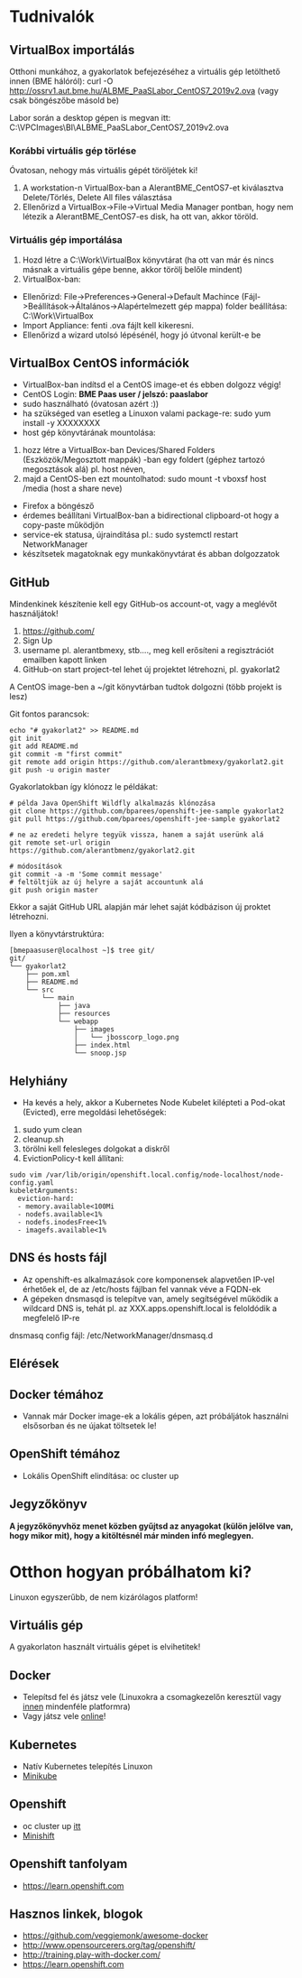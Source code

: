 # Tudnivalók

## VirtualBox importálás

Otthoni munkához, a gyakorlatok befejezéséhez a virtuális gép letölthető innen (BME hálóról): curl -O http://ossrv1.aut.bme.hu/ALBME_PaaSLabor_CentOS7_2019v2.ova (vagy csak böngészőbe másold be) 

Labor során a desktop gépen is megvan itt: C:\VPCImages\BI\ALBME_PaaSLabor_CentOS7_2019v2.ova

### Korábbi virtuális gép törlése
Óvatosan, nehogy más virtuális gépét töröljétek ki!

1. A workstation-n VirtualBox-ban a AlerantBME_CentOS7-et kiválasztva Delete/Törlés, Delete All files választása
2. Ellenőrizd a VirtualBox->File->Virtual Media Manager pontban, hogy nem létezik a AlerantBME_CentOS7-es disk, ha ott van, akkor töröld.

### Virtuális gép importálása
1. Hozd létre a C:\Work\VirtualBox könyvtárat (ha ott van már és nincs másnak a virtuális gépe benne, akkor törölj belőle mindent)
2. VirtualBox-ban:
- Ellenőrizd: File->Preferences->General->Default Machince (Fájl->Beállítások->Általános->Alapértelmezett gép mappa) folder beállítása: C:\Work\VirtualBox
- Import Appliance: fenti .ova fájlt kell kikeresni.
- Ellenőrizd a wizard utolsó lépésénél, hogy jó útvonal került-e be

## VirtualBox CentOS információk
- VirtualBox-ban indítsd el a CentOS image-et és ebben dolgozz végig!
- CentOS Login: **BME Paas user / jelszó: paaslabor**
- sudo használható (óvatosan azért :))
- ha szükséged van esetleg a Linuxon valami package-re: sudo yum install -y XXXXXXXX
- host gép könyvtárának mountolása: 
1. hozz létre a VirtualBox-ban Devices/Shared Folders (Eszközök/Megosztott mappák) -ban egy foldert (géphez tartozó megosztások alá) pl. host néven, 
2. majd a CentOS-ben ezt mountolhatod: sudo mount -t vboxsf host /media  (host a share neve)
- Firefox a böngésző
- érdemes beállítani VirtualBox-ban a bidirectional clipboard-ot hogy a copy-paste működjön
- service-ek statusa, újraindítása pl.: sudo systemctl restart NetworkManager
- készítsetek magatoknak egy munkakönyvtárat és abban dolgozzatok

## GitHub

Mindenkinek készítenie kell egy GitHub-os account-ot, vagy a meglévőt használjátok!

1. https://github.com/
2. Sign Up
3. username pl. alerantbmexy, stb...., meg kell erősíteni a regisztrációt emailben kapott linken
4. GitHub-on start project-tel lehet új projektet létrehozni, pl. gyakorlat2

A CentOS image-ben a ~/git könyvtárban tudtok dolgozni (több projekt is lesz)

Git fontos parancsok:
```shell
echo "# gyakorlat2" >> README.md
git init
git add README.md
git commit -m "first commit"
git remote add origin https://github.com/alerantbmexy/gyakorlat2.git
git push -u origin master
```

Gyakorlatokban így klónozz le példákat:
```shell
# példa Java OpenShift Wildfly alkalmazás klónozása
git clone https://github.com/bparees/openshift-jee-sample gyakorlat2
git pull https://github.com/bparees/openshift-jee-sample gyakorlat2

# ne az eredeti helyre tegyük vissza, hanem a saját userünk alá
git remote set-url origin https://github.com/alerantbmenz/gyakorlat2.git

# módosítások
git commit -a -m 'Some commit message'
# feltöltjük az új helyre a saját accountunk alá
git push origin master
```
Ekkor a saját GitHub URL alapján már lehet saját kódbázison új proktet létrehozni.

Ilyen a könyvtárstruktúra:
```shell
[bmepaasuser@localhost ~]$ tree git/
git/
└── gyakorlat2
    ├── pom.xml
    ├── README.md
    └── src
        └── main
            ├── java
            ├── resources
            └── webapp
                ├── images
                │   └── jbosscorp_logo.png
                ├── index.html
                └── snoop.jsp

```

## Helyhiány
- Ha kevés a hely, akkor a Kubernetes Node Kubelet kilépteti a Pod-okat (Evicted), erre megoldási lehetőségek:
1. sudo yum clean
2. cleanup.sh
3. törölni kell felesleges dolgokat a diskről
4. EvictionPolicy-t kell állítani:
```
sudo vim /var/lib/origin/openshift.local.config/node-localhost/node-config.yaml 
kubeletArguments:
  eviction-hard:
  - memory.available<100Mi
  - nodefs.available<1%
  - nodefs.inodesFree<1%
  - imagefs.available<1%

```


## DNS és hosts fájl
- Az openshift-es alkalmazások core komponensek alapvetően IP-vel érhetőek el, de az /etc/hosts fájlban fel vannak véve a FQDN-ek
- A gépeken dnsmasqd is telepítve van, amely segítségével működik a wildcard DNS is, tehát pl. az XXX.apps.openshift.local is feloldódik a megfelelő IP-re

dnsmasq config fájl: /etc/NetworkManager/dnsmasq.d


## Elérések

## Docker témához
- Vannak már Docker image-ek a lokális gépen, azt próbáljátok használni elsősorban és ne újakat töltsetek le!

## OpenShift témához
- Lokális OpenShift elindítása: oc cluster up

## Jegyzőkönyv

**A jegyzőkönyvhöz menet közben gyűjtsd az anyagokat (külön jelölve van, hogy mikor mit), hogy a kitöltésnél már minden infó meglegyen.**

# Otthon hogyan próbálhatom ki?
Linuxon egyszerűbb, de nem kizárólagos platform!
## Virtuális gép
A gyakorlaton használt virtuális gépet is elvihetitek!
## Docker
- Telepítsd fel és játsz vele (Linuxokra a csomagkezelőn keresztül vagy [innen](https://store.docker.com/search?offering=community&type=edition) mindenféle platformra) 
- Vagy játsz vele [online](http://training.play-with-docker.com/)!
## Kubernetes
- Natív Kubernetes telepítés Linuxon
- [Minikube](https://github.com/kubernetes/minikube)
## Openshift
- oc cluster up [itt](https://www.okd.io/)
- [Minishift](https://github.com/minishift/minishift)
## Openshift tanfolyam
- https://learn.openshift.com

## Hasznos linkek, blogok
- https://github.com/veggiemonk/awesome-docker
- http://www.opensourcerers.org/tag/openshift/ 
- http://training.play-with-docker.com/
- https://learn.openshift.com
